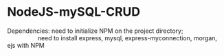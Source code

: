 # NodeJS-mySQL-CRUD

Dependencies: need to initialize NPM on the project directory; <br/>
&nbsp;&nbsp;&nbsp;&nbsp;&nbsp;&nbsp;&nbsp;&nbsp;&nbsp;&nbsp;&nbsp;&nbsp;&nbsp;&nbsp;&nbsp;&nbsp;&nbsp;&nbsp;need to install express, mysql, express-myconnection, morgan, ejs with NPM
